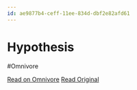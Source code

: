 ```yaml
---
id: ae9877b4-ceff-11ee-834d-dbf2e82afd61
---
```


# Hypothesis
#Omnivore

[Read on Omnivore](https://omnivore.app/me/hypothesis-18dc07361a3)
[Read Original](https://hypothes.is/a/S7oIZM77Ee6HD69paEJOIg)

